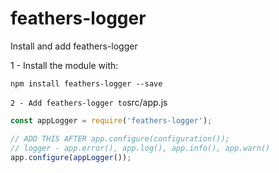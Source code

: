 # feathers-logger

Install and add feathers-logger



1 - Install the module with: 

`npm install feathers-logger --save`

`2 - Add feathers-logger to`src/app.js

```javascript
const appLogger = require('feathers-logger');

// ADD THIS AFTER app.configure(configuration());
// logger - app.error(), app.log(), app.info(), app.warn()
app.configure(appLogger());
```

